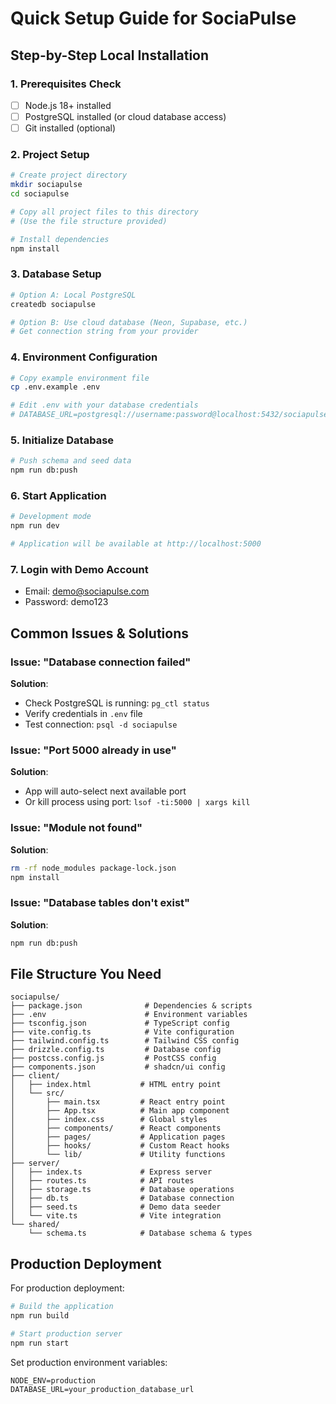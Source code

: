 # Quick Setup Guide for SociaPulse

## Step-by-Step Local Installation

### 1. Prerequisites Check
- [ ] Node.js 18+ installed
- [ ] PostgreSQL installed (or cloud database access)
- [ ] Git installed (optional)

### 2. Project Setup
```bash
# Create project directory
mkdir sociapulse
cd sociapulse

# Copy all project files to this directory
# (Use the file structure provided)

# Install dependencies
npm install
```

### 3. Database Setup
```bash
# Option A: Local PostgreSQL
createdb sociapulse

# Option B: Use cloud database (Neon, Supabase, etc.)
# Get connection string from your provider
```

### 4. Environment Configuration
```bash
# Copy example environment file
cp .env.example .env

# Edit .env with your database credentials
# DATABASE_URL=postgresql://username:password@localhost:5432/sociapulse
```

### 5. Initialize Database
```bash
# Push schema and seed data
npm run db:push
```

### 6. Start Application
```bash
# Development mode
npm run dev

# Application will be available at http://localhost:5000
```

### 7. Login with Demo Account
- Email: demo@sociapulse.com
- Password: demo123

## Common Issues & Solutions

### Issue: "Database connection failed"
**Solution**: 
- Check PostgreSQL is running: `pg_ctl status`
- Verify credentials in `.env` file
- Test connection: `psql -d sociapulse`

### Issue: "Port 5000 already in use"
**Solution**: 
- App will auto-select next available port
- Or kill process using port: `lsof -ti:5000 | xargs kill`

### Issue: "Module not found"
**Solution**:
```bash
rm -rf node_modules package-lock.json
npm install
```

### Issue: "Database tables don't exist"
**Solution**:
```bash
npm run db:push
```

## File Structure You Need

```
sociapulse/
├── package.json              # Dependencies & scripts
├── .env                      # Environment variables
├── tsconfig.json             # TypeScript config
├── vite.config.ts            # Vite configuration
├── tailwind.config.ts        # Tailwind CSS config
├── drizzle.config.ts         # Database config
├── postcss.config.js         # PostCSS config
├── components.json           # shadcn/ui config
├── client/
│   ├── index.html           # HTML entry point
│   └── src/
│       ├── main.tsx         # React entry point
│       ├── App.tsx          # Main app component
│       ├── index.css        # Global styles
│       ├── components/      # React components
│       ├── pages/           # Application pages
│       ├── hooks/           # Custom React hooks
│       └── lib/             # Utility functions
├── server/
│   ├── index.ts             # Express server
│   ├── routes.ts            # API routes
│   ├── storage.ts           # Database operations
│   ├── db.ts                # Database connection
│   ├── seed.ts              # Demo data seeder
│   └── vite.ts              # Vite integration
└── shared/
    └── schema.ts            # Database schema & types
```

## Production Deployment

For production deployment:

```bash
# Build the application
npm run build

# Start production server
npm run start
```

Set production environment variables:
```env
NODE_ENV=production
DATABASE_URL=your_production_database_url
```